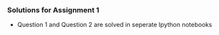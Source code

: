 ### Solutions for Assignment 1 
- Question 1 and Question 2 are solved in seperate Ipython notebooks
